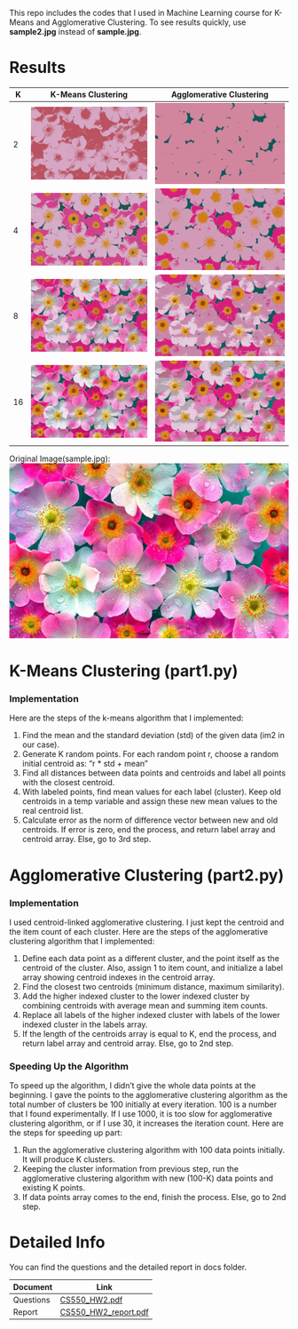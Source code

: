 This repo includes the codes that I used in Machine Learning course for K-Means and Agglomerative Clustering. To see results quickly, use **sample2.jpg** instead of **sample.jpg**.

# Results

| K   | K-Means Clustering                | Agglomerative Clustering       |
| --- | --------------------------------- | ------------------------------ |
| 2   | ![kmeans_2_clusters.png][k2res]   | ![agg_2_clusters.png][a2res]   |
| 4   | ![kmeans_4_clusters.png][k4res]   | ![agg_4_clusters.png][a4res]   |
| 8   | ![kmeans_8_clusters.png][k8res]   | ![agg_8_clusters.png][a8res]   |
| 16  | ![kmeans_16_clusters.png][k16res] | ![agg_16_clusters.png][a16res] |

Original Image(sample.jpg):
![sample.jpg][samplejpg]

# K-Means Clustering (part1.py)

### Implementation

Here are the steps of the k-means algorithm that I implemented:

1. Find the mean and the standard deviation (std) of the given data (im2 in our case).
2. Generate K random points. For each random point r, choose a random initial centroid as: “r \* std + mean”
3. Find all distances between data points and centroids and label all points with the closest centroid.
4. With labeled points, find mean values for each label (cluster). Keep old centroids in a temp variable and assign these new mean values to the real centroid list.
5. Calculate error as the norm of difference vector between new and old centroids. If error is zero, end the process, and return label array and centroid array. Else, go to 3rd step.

# Agglomerative Clustering (part2.py)

### Implementation

I used centroid-linked agglomerative clustering. I just kept the centroid and the item count of each cluster. Here are the steps of the agglomerative clustering algorithm that I implemented:

1. Define each data point as a different cluster, and the point itself as the centroid of the cluster. Also, assign 1 to item count, and initialize a label array showing centroid indexes in the centroid array.
2. Find the closest two centroids (minimum distance, maximum similarity).
3. Add the higher indexed cluster to the lower indexed cluster by combining centroids with average mean and summing item counts.
4. Replace all labels of the higher indexed cluster with labels of the lower indexed cluster in the labels array.
5. If the length of the centroids array is equal to K, end the process, and return label array and centroid array. Else, go to 2nd step.

### Speeding Up the Algorithm

To speed up the algorithm, I didn’t give the whole data points at the beginning. I gave the points to the agglomerative clustering algorithm as the total number of clusters be 100 initially at every iteration. 100 is a number that I found experimentally. If I use 1000, it is too slow for agglomerative clustering algorithm, or if I use 30, it increases the iteration count. Here are the steps for speeding up part:

1. Run the agglomerative clustering algorithm with 100 data points initially. It will produce K clusters.
2. Keeping the cluster information from previous step, run the agglomerative clustering algorithm with new (100-K) data points and existing K points.
3. If data points array comes to the end, finish the process. Else, go to 2nd step.

# Detailed Info

You can find the questions and the detailed report in docs folder.

| Document  | Link                         |
| --------- | ---------------------------- |
| Questions | [CS550_HW2.pdf][docq]        |
| Report    | [CS550_HW2_report.pdf][docr] |

[samplejpg]: https://github.com/hacetin/cluster/blob/master/sample/sample.jpg?raw=true
[k2res]: https://github.com/hacetin/cluster/blob/master/result/kmeans_2_clusters.png?raw=true
[k4res]: https://github.com/hacetin/cluster/blob/master/result/kmeans_4_clusters.png?raw=true
[k8res]: https://github.com/hacetin/cluster/blob/master/result/kmeans_8_clusters.png?raw=true
[k16res]: https://github.com/hacetin/cluster/blob/master/result/kmeans_16_clusters.png?raw=true
[a2res]: https://github.com/hacetin/cluster/blob/master/result/agg_2_clusters.png?raw=true
[a4res]: https://github.com/hacetin/cluster/blob/master/result/agg_4_clusters.png?raw=true
[a8res]: https://github.com/hacetin/cluster/blob/master/result/agg_8_clusters.png?raw=true
[a16res]: https://github.com/hacetin/cluster/blob/master/result/agg_16_clusters.png?raw=true
[docq]: https://github.com/hacetin/cluster/blob/master/docs/CS550_HW2.pdf
[docr]: https://github.com/hacetin/cluster/blob/master/docs/CS550_HW2_report.pdf
